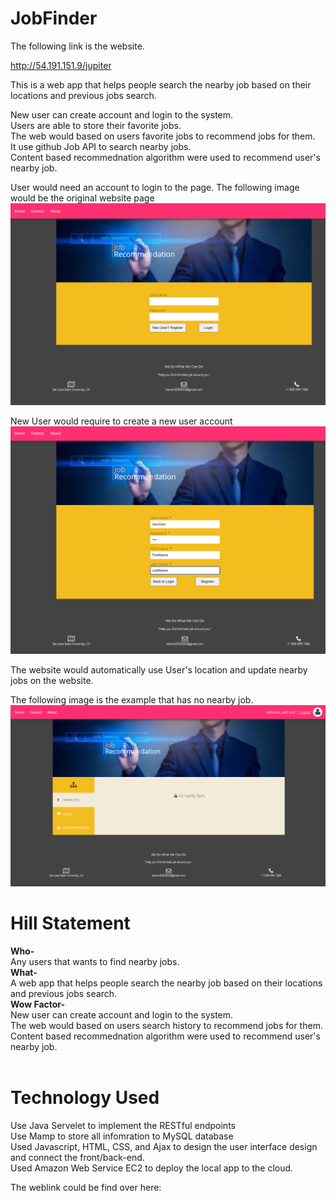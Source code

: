 # JobFinder
 
 The following link is the website.
 
 http://54.191.151.9/jupiter
 
 This is a web app that helps people search the nearby job based on their locations and previous jobs search.

 New user can create account and login to the system.  
 Users are able to store their favorite jobs.  
 The web would based on users favorite jobs to recommend jobs for them.  
 It use github Job API to search nearby jobs.  
 Content based recommednation algorithm were used to recommend user's nearby job.  
 
 User would need an account to login to the page.
 The following image would be the original website page 
![Image](https://github.com/SungYinYang/JobFinder/blob/master/img/login%20page.png)
 
 New User would require to create a new user account
![Image](https://github.com/SungYinYang/JobFinder/blob/master/img/Create%20User%20and%20Password.png)

 The website would automatically use User's location and update nearby jobs on the website.
 
 The following image is the example that has no nearby job.
 ![Image](https://github.com/SungYinYang/JobFinder/blob/master/img/Website%20image%20if%20not%20job%20nearby.png)


<h1> <b> Hill Statement</b> </h1>

<b>Who-</b><br>
Any users that wants to find nearby jobs.<br>
<b>What-</b><br>
A web app that helps people search the nearby job based on their locations and previous jobs search.<br>
<b>Wow Factor-</b><br>
 New user can create account and login to the system.  
 The web would based on users search history to recommend jobs for them.  
 Content based recommednation algorithm were used to recommend user's nearby job.<br>
<br/>

# Technology Used
Use Java Servelet to implement the RESTful endpoints  
Use Mamp to store all infomration to MySQL database  
Used Javascript, HTML, CSS, and Ajax to design the user interface design and connect the front/back-end.  
Used Amazon Web Service EC2 to deploy the local app to the cloud. 

The weblink could be find over here:
